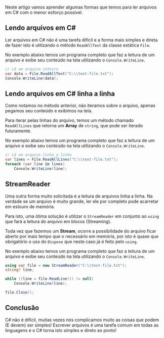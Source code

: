 Neste artigo vamos aprender algumas formas que temos para ler arquivos em C# com o menor esforço possível.

## Lendo arquivos em C#
Ler arquivos em C# não é uma tarefa difícil e a forma mais simples e direta de fazer isto é utilizando o método `ReadAllText` da classe estática `File`.

No exemplo abaixo temos um programa completo que faz a leitura de um arquivo e exibe seu conteúdo na tela utilizando o `Console.WriteLine`.


```csharp
// Lê um arquivo inteiro
var data = File.ReadAllText("C:\\text-file.txt");  
Console.WriteLine(data);
```

## Lendo arquivos em C# linha a linha
Como notamos no método anterior, não iteramos sobre o arquivo, apenas pegamos seu conteúdo e exibimos na tela.

Para iterar pelas linhas do arquivo, temos um método chamado `ReadAllLines` que retorna um **Array** de `string`, que pode ser iterado futuramente.

No exemplo abaixo temos um programa completo que faz a leitura de um arquivo e exibe seu conteúdo na tela utilizando o `Console.WriteLine`.

```csharp
// Lê um arquivo linha a linha
var lines = File.ReadAllLines("C:\\text-file.txt");
foreach (var line in lines)
    Console.WriteLine(line);
```

## StreamReader
Uma outra forma muito solicitada é a leitura de arquivos linha a linha. Na verdade se um arquivo é muito grande, ler ele por completo pode acarretar em estouro de memória.

Para isto, uma ótima solução é utilizar o `StreamReader` em conjunto ao `using` que fará a leitura do arquivo em blocos (Streaming).

Toda vez que fazemos um **Stream**, ocorre a possibilidade do arquivo ficar aberto por mais tempo que o necessário em memória, por isto é quase que obrigatório o uso do `Dispose` que neste caso já é feito pelo `using`.

No exemplo abaixo temos um programa completo que faz a leitura de um arquivo e exibe seu conteúdo na tela utilizando o `Console.WriteLine`.

```csharp
using var file = new StreamReader("C:\\text-file.txt");
string? line;

while ((line = file.ReadLine()) != null)
    Console.WriteLine(line);

file.Close();
```

## Conclusão
C# não é difícil, muitas vezes nós complicamos muito as coisas que podem (E devem) ser simples! Escrever arquivos é uma tarefa comum em todas as linguagens e o C# torna isto simples e direto ao ponto!